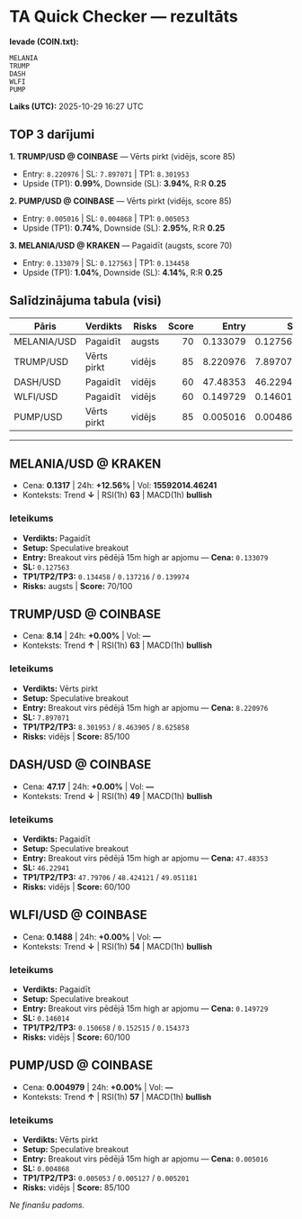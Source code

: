 # TA Quick Checker — rezultāts

**Ievade (COIN.txt):**
```
MELANIA 
TRUMP 
DASH
WLFI
PUMP
```
**Laiks (UTC):** 2025-10-29 16:27 UTC

## TOP 3 darījumi
**1. TRUMP/USD @ COINBASE** — Vērts pirkt (vidējs, score 85)
- Entry: `8.220976` | SL: `7.897071` | TP1: `8.301953`
- Upside (TP1): **0.99%**, Downside (SL): **3.94%**, R:R **0.25**

**2. PUMP/USD @ COINBASE** — Vērts pirkt (vidējs, score 85)
- Entry: `0.005016` | SL: `0.004868` | TP1: `0.005053`
- Upside (TP1): **0.74%**, Downside (SL): **2.95%**, R:R **0.25**

**3. MELANIA/USD @ KRAKEN** — Pagaidīt (augsts, score 70)
- Entry: `0.133079` | SL: `0.127563` | TP1: `0.134458`
- Upside (TP1): **1.04%**, Downside (SL): **4.14%**, R:R **0.25**

## Salīdzinājuma tabula (visi)
| Pāris | Verdikts | Risks | Score | Entry | SL | TP1 | Upside% | Downside% | R:R | RSI(1h) | MACD | 24h% | Cena |
|---|---|---|---:|---:|---:|---:|---:|---:|---:|---:|---|---:|---:|
| MELANIA/USD | Pagaidīt | augsts | 70 | 0.133079 | 0.127563 | 0.134458 | 1.04% | 4.14% | 0.25 | 63 | bullish | +12.56% | 0.1317 |
| TRUMP/USD | Vērts pirkt | vidējs | 85 | 8.220976 | 7.897071 | 8.301953 | 0.99% | 3.94% | 0.25 | 63 | bullish | +0.00% | 8.14 |
| DASH/USD | Pagaidīt | vidējs | 60 | 47.48353 | 46.22941 | 47.79706 | 0.66% | 2.64% | 0.25 | 49 | bullish | +0.00% | 47.17 |
| WLFI/USD | Pagaidīt | vidējs | 60 | 0.149729 | 0.146014 | 0.150658 | 0.62% | 2.48% | 0.25 | 54 | bullish | +0.00% | 0.1488 |
| PUMP/USD | Vērts pirkt | vidējs | 85 | 0.005016 | 0.004868 | 0.005053 | 0.74% | 2.95% | 0.25 | 57 | bullish | +0.00% | 0.004979 |

---

## MELANIA/USD @ KRAKEN
- Cena: **0.1317** | 24h: **+12.56%** | Vol: **15592014.46241**
- Konteksts: Trend **↓** | RSI(1h) **63** | MACD(1h) **bullish**

### Ieteikums
- **Verdikts:** Pagaidīt
- **Setup:** Speculative breakout
- **Entry:** Breakout virs pēdējā 15m high ar apjomu  — **Cena:** `0.133079`
- **SL:** `0.127563`
- **TP1/TP2/TP3:** `0.134458` / `0.137216` / `0.139974`
- **Risks:** augsts | **Score:** 70/100

## TRUMP/USD @ COINBASE
- Cena: **8.14** | 24h: **+0.00%** | Vol: **—**
- Konteksts: Trend **↑** | RSI(1h) **63** | MACD(1h) **bullish**

### Ieteikums
- **Verdikts:** Vērts pirkt
- **Setup:** Speculative breakout
- **Entry:** Breakout virs pēdējā 15m high ar apjomu  — **Cena:** `8.220976`
- **SL:** `7.897071`
- **TP1/TP2/TP3:** `8.301953` / `8.463905` / `8.625858`
- **Risks:** vidējs | **Score:** 85/100

## DASH/USD @ COINBASE
- Cena: **47.17** | 24h: **+0.00%** | Vol: **—**
- Konteksts: Trend **↓** | RSI(1h) **49** | MACD(1h) **bullish**

### Ieteikums
- **Verdikts:** Pagaidīt
- **Setup:** Speculative breakout
- **Entry:** Breakout virs pēdējā 15m high ar apjomu  — **Cena:** `47.48353`
- **SL:** `46.22941`
- **TP1/TP2/TP3:** `47.79706` / `48.424121` / `49.051181`
- **Risks:** vidējs | **Score:** 60/100

## WLFI/USD @ COINBASE
- Cena: **0.1488** | 24h: **+0.00%** | Vol: **—**
- Konteksts: Trend **↓** | RSI(1h) **54** | MACD(1h) **bullish**

### Ieteikums
- **Verdikts:** Pagaidīt
- **Setup:** Speculative breakout
- **Entry:** Breakout virs pēdējā 15m high ar apjomu  — **Cena:** `0.149729`
- **SL:** `0.146014`
- **TP1/TP2/TP3:** `0.150658` / `0.152515` / `0.154373`
- **Risks:** vidējs | **Score:** 60/100

## PUMP/USD @ COINBASE
- Cena: **0.004979** | 24h: **+0.00%** | Vol: **—**
- Konteksts: Trend **↑** | RSI(1h) **57** | MACD(1h) **bullish**

### Ieteikums
- **Verdikts:** Vērts pirkt
- **Setup:** Speculative breakout
- **Entry:** Breakout virs pēdējā 15m high ar apjomu  — **Cena:** `0.005016`
- **SL:** `0.004868`
- **TP1/TP2/TP3:** `0.005053` / `0.005127` / `0.005201`
- **Risks:** vidējs | **Score:** 85/100

*Ne finanšu padoms.*
